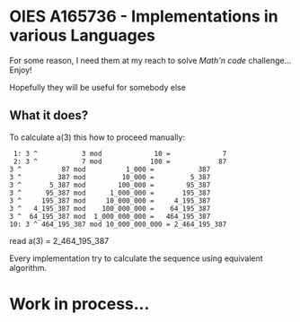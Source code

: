# OIES A165736 - Implementations in various Languages

For some reason, I need them at my reach to solve *Math'n code* challenge... Enjoy!

Hopefully they will be useful for somebody else

## What it does?

To calculate a(3) this how to proceed manually:

```text
 1: 3 ^           3 mod             10 =             7
 2: 3 ^           7 mod            100 =            87
3 ^          87 mod          1_000 =           387
3 ^         387 mod         10_000 =         5_387
3 ^       5_387 mod        100_000 =        95_387
3 ^      95_387 mod      1_000_000 =       195_387
3 ^     195_387 mod     10_000_000 =     4_195_387
3 ^   4_195_387 mod    100_000_000 =    64_195_387
3 ^  64_195_387 mod  1_000_000_000 =   464_195_387
10: 3 ^ 464_195_387 mod 10_000_000_000 = 2_464_195_387
```
read a(3) = 2_464_195_387

Every implementation try to calculate the sequence using equivalent algorithm.


# Work in process...




